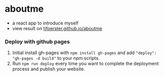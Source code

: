 # aboutme

* a react app to introduce myself
* view result on [tjfoerster.github.io/aboutme](https://tjfoerster.github.io/aboutme)

### Deploy with github pages

1. Initial install gh-pages with `npm install gh-pages` and add `"deploy": "gh-pages -d build"` to your npm scripts.
2. Run `npm run deploy` every time you want to complete the deployment process and publish your website.
